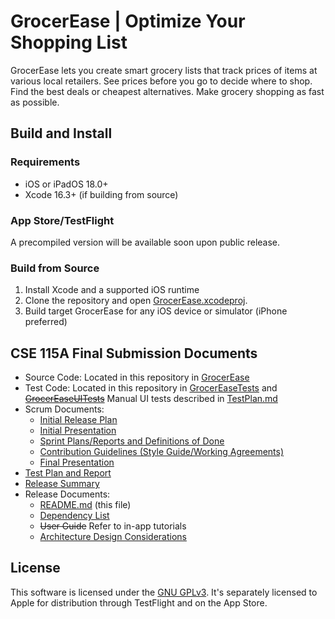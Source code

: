# GrocerEase | Optimize Your Shopping List
GrocerEase lets you create smart grocery lists that track prices of items at various local retailers. See prices before you go to decide where to shop. Find the best deals or cheapest alternatives. Make grocery shopping as fast as possible.  

## Build and Install 
### Requirements
- iOS or iPadOS 18.0+
- Xcode 16.3+ (if building from source)

### App Store/TestFlight
A precompiled version will be available soon upon public release.  

### Build from Source
1. Install Xcode and a supported iOS runtime
2. Clone the repository and open [GrocerEase.xcodeproj](/GrocerEase.xcodeproj/).
3. Build target GrocerEase for any iOS device or simulator (iPhone preferred)

## CSE 115A Final Submission Documents
- Source Code: Located in this repository in [GrocerEase](/GrocerEase/)
- Test Code: Located in this repository in [GrocerEaseTests](/GrocerEaseTests/) and ~~[GrocerEaseUITests](/GrocerEaseUITests/)~~ Manual UI tests described in [TestPlan.md](/docs/TestPlan.md)
- Scrum Documents:
  - [Initial Release Plan](/docs/ReleasePlan.md)
  - [Initial Presentation](https://docs.google.com/presentation/d/1FCvCydDpRywvkFSoxxPx7ubsZva4ZnF2WXaF3ItRHvM/)
  - [Sprint Plans/Reports and Definitions of Done](https://docs.google.com/document/d/1otppjBPj2sJRv_HozeUsrXeE02fsSP7swfJohjOz9ls/)
  - [Contribution Guidelines (Style Guide/Working Agreements)](/docs/CONTRIBUTING.md)
  - [Final Presentation](https://docs.google.com/presentation/d/1d3YQJNgpAsnkv9DqGApwtSE8EqbuOxeBaiqLnCnd_uw/)
- [Test Plan and Report](/docs/TestPlan.md)
- [Release Summary](/docs/ReleaseSummary.md)
- Release Documents:
  - [README.md](/README.md) (this file)
  - [Dependency List](/docs/Dependencies.md)
  - ~~User Guide~~ Refer to in-app tutorials
  - [Architecture Design Considerations](/docs/Architecture.md)

## License
This software is licensed under the [GNU GPLv3](/docs/COPYING.txt). It's separately licensed to Apple for distribution through TestFlight and on the App Store.